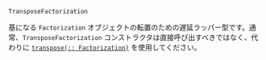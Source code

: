 ```
TransposeFactorization
```

基になる `Factorization` オブジェクトの転置のための遅延ラッパー型です。通常、`TransposeFactorization` コンストラクタは直接呼び出すべきではなく、代わりに [`transpose(:: Factorization)`](@ref) を使用してください。
